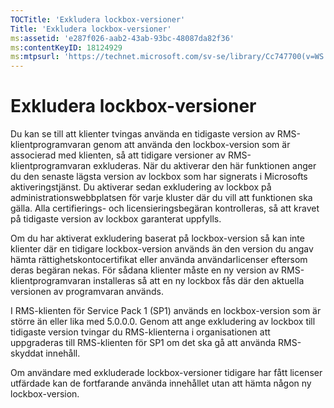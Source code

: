 ```yaml
---
TOCTitle: 'Exkludera lockbox-versioner'
Title: 'Exkludera lockbox-versioner'
ms:assetid: 'e287f026-aab2-43ab-93bc-48087da82f36'
ms:contentKeyID: 18124929
ms:mtpsurl: 'https://technet.microsoft.com/sv-se/library/Cc747700(v=WS.10)'
---
```


Exkludera lockbox-versioner
===========================

Du kan se till att klienter tvingas använda en tidigaste version av RMS-klientprogramvaran genom att använda den lockbox-version som är associerad med klienten, så att tidigare versioner av RMS-klientprogramvaran exkluderas. När du aktiverar den här funktionen anger du den senaste lägsta version av lockbox som har signerats i Microsofts aktiveringstjänst. Du aktiverar sedan exkludering av lockbox på administrationswebbplatsen för varje kluster där du vill att funktionen ska gälla. Alla certifierings- och licensieringsbegäran kontrolleras, så att kravet på tidigaste version av lockbox garanterat uppfylls.

Om du har aktiverat exkludering baserat på lockbox-version så kan inte klienter där en tidigare lockbox-version används än den version du angav hämta rättighetskontocertifikat eller använda användarlicenser eftersom deras begäran nekas. För sådana klienter måste en ny version av RMS-klientprogramvaran installeras så att en ny lockbox fås där den aktuella versionen av programvaran används.

I RMS-klienten för Service Pack 1 (SP1) används en lockbox-version som är större än eller lika med 5.0.0.0. Genom att ange exkludering av lockbox till tidigaste version tvingar du RMS-klienterna i organisationen att uppgraderas till RMS-klienten för SP1 om det ska gå att använda RMS-skyddat innehåll.

Om användare med exkluderade lockbox-versioner tidigare har fått licenser utfärdade kan de fortfarande använda innehållet utan att hämta någon ny lockbox-version.
